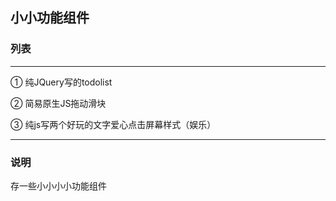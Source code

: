## 小小功能组件
### 列表
------------------------
① 纯JQuery写的todolist

② 简易原生JS拖动滑块

③ 纯js写两个好玩的文字爱心点击屏幕样式（娱乐）

------------------------

### 说明
存一些小小小小功能组件

